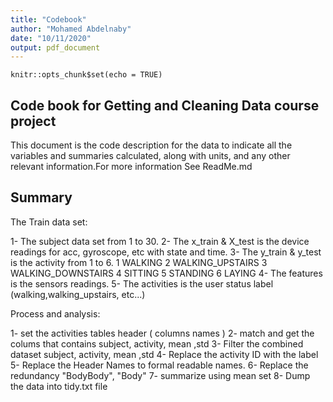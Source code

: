 ```yaml
---
title: "Codebook"
author: "Mohamed Abdelnaby"
date: "10/11/2020"
output: pdf_document
---
```


```{r setup, include=FALSE}
knitr::opts_chunk$set(echo = TRUE)
```

## Code book for Getting and Cleaning Data course project

This document is the code description for the data to indicate all the variables and summaries calculated, along with units, and any other relevant information.For more information See ReadMe.md


## Summary

The Train data set: 
  
  1- The subject data set from 1 to 30. 
  2- The x_train & X_test is the device readings for acc, gyroscope, etc with state and time.
  3- The y_train & y_test is the activity from 1 to 6.
        1 WALKING
        2 WALKING_UPSTAIRS
        3 WALKING_DOWNSTAIRS
        4 SITTING
        5 STANDING
        6 LAYING
  4- The features is the sensors readings.
  5- The activities is the user status label (walking,walking_upstairs, etc...) 
  
Process and analysis:

  1- set the activities tables  header ( columns names )
  2- match and get the colums that contains  subject, activity, mean ,std
  3- Filter the combined dataset subject, activity, mean ,std
  4- Replace the activity ID with the label
  5- Replace the Header Names to formal readable names.
  6- Replace the redundancy  "BodyBody", "Body"
  7- summarize using mean set
  8- Dump the data into tidy.txt file 